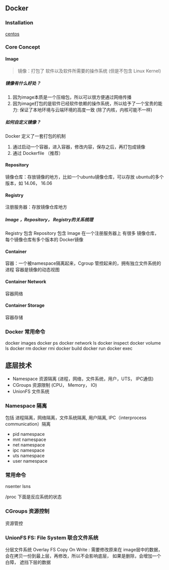 ## Docker
### Installation
[centos](https://docs.docker.com/engine/install/centos/)

### Core Concept

#### Image
> 镜像：打包了 软件以及软件所需要的操作系统 (但是不包含 Linux Kernel)

##### 镜像有什么好处？ 
1. 因为image本质是一个压缩包，所以可以很方便通过网络传播
2. 因为image打包的是软件已经软件依赖的操作系统，所以给予了一个宝贵的能力: 保证了本地环境与云端环境的高度一致 (除了内核，内核可能不一样)


##### 如何自定义镜像？
Docker 定义了一套打包的机制
1. 通过启动一个容器，进入容器，修改内容，保存之后，再打包成镜像
1. 通过 Dockerfile （推荐）


#### Repository
镜像仓库：存放镜像的地方，比如一个ubuntu镜像仓库，可以存放 ubuntu的多个版本，如 14.06， 16.06


#### Registry
注册服务器：存放镜像仓库地方

##### Image ，Repository， Registry的关系梳理
Registry 包含 Repository  包含  Image 
在一个注册服务器上 有很多 镜像仓库， 每个镜像仓库有多个版本的 Docker镜像

#### Container
容器：一个被namespace隔离起来，Cgroup 管控起来的，拥有独立文件系统的 进程
容器是镜像的动态视图

#### Container Network
容器网络

#### Container Storage
容器存储

### Docker 常用命令
docker images
docker ps
docker network ls 
docker inspect 
docker volume ls 
docker rm 
docker rmi
docker build 
docker run 
docker exec 


## 底层技术
- Namespace 资源隔离 (进程，网络，文件系统，用户，UTS， IPC通信)
- CGroups 资源限制 (CPU， Memory， IO)
- UnionFS  文件系统


### Namespace 隔离
包括 进程隔离，网络隔离，文件系统隔离, 用户隔离, IPC（interprocess communication）隔离
- pid namespace
- mnt namespace
- net namespace
- ipc namespace
- uts namespace
- user namespace

### 常用命令
nsenter 
lsns 

/proc 下面是反应系统的状态


### CGroups 资源控制
资源管控


### UnionFS  FS: File System 联合文件系统
分层文件系统
Overlay FS
Copy On Write : 需要修改原来在 image层中的数据， 会在拷贝一份到最上层，再修改，所以不会影响底层， 如果是删除，会增加一个 白障， 遮挡下层的数据
